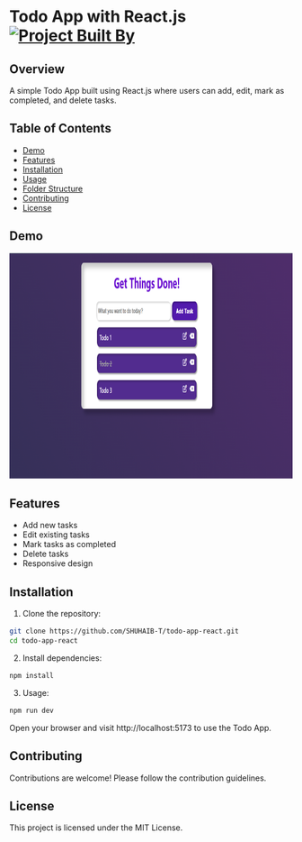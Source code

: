 # Todo App with React.js [![Project Built By](https://img.shields.io/badge/Project%20Built%20by-%20shuhaib_t_u-brightgreen.svg)](https://shuhaib-t.github.io/)

## Overview

A simple Todo App built using React.js where users can add, edit, mark as completed, and delete tasks.

## Table of Contents

- [Demo](#demo)
- [Features](#features)
- [Installation](#installation)
- [Usage](#usage)
- [Folder Structure](#folder-structure)
- [Contributing](#contributing)
- [License](#license)

## Demo

<p align="center">
  <img height="400" width="auto" src="./public/Todo.png">
</p>

## Features

- Add new tasks
- Edit existing tasks
- Mark tasks as completed
- Delete tasks
- Responsive design

## Installation

1. Clone the repository:

```bash
git clone https://github.com/SHUHAIB-T/todo-app-react.git
cd todo-app-react
```

2. Install dependencies:

```bash
npm install
```

3. Usage:

```bash
npm run dev
```

Open your browser and visit http://localhost:5173 to use the Todo App.

## Contributing

Contributions are welcome! Please follow the contribution guidelines.

## License

This project is licensed under the MIT License.
